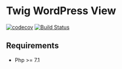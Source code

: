 # Twig WordPress View

[![codecov](https://img.shields.io/codecov/c/github/widoz/twig-wordpress-view/develop.svg?style=flat-square)](https://codecov.io/gh/widoz/twig-wordpress-view)
[![Build Status](https://img.shields.io/travis/widoz/twig-wordpress-view/develop.svg?style=flat-square)](https://travis-ci.org/widoz/twig-wordpress-view)

## Requirements

- Php >= 7.1
